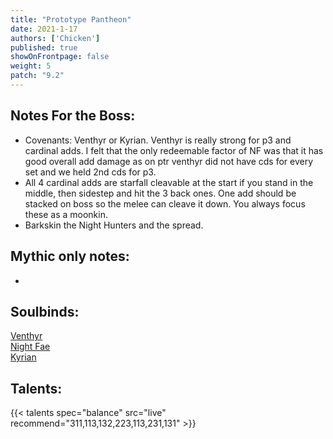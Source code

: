 ```yaml
---
title: "Prototype Pantheon"
date: 2021-1-17
authors: ['Chicken']
published: true
showOnFrontpage: false
weight: 5
patch: "9.2"
---
```



## Notes For the Boss:
- Covenants: Venthyr or Kyrian. Venthyr is really strong for p3 and cardinal adds. I felt that the only redeemable factor of NF was that it has good overall add damage as on ptr venthyr did not have cds for every set and we held 2nd cds for p3.
- All 4 cardinal adds are starfall cleavable at the start if you stand in the middle, then sidestep and hit the 3 back ones. One add should be stacked on boss so the melee can cleave it down. You always focus these as a moonkin.
- Barkskin the Night Hunters and the spread. 
## Mythic only notes:
- 

## Soulbinds:
[Venthyr](https://ptr.wowhead.com/soulbind-calc/venthyr/theotar-the-mad-duke/druid/AwCWb74CBTUgCBU1yggSBTWHCCUy4ggjBTJJCBV2AAg1Mj8I)
<br>[Night Fae](https://ptr.wowhead.com/soulbind-calc/night-fae/niya/druid/AwCW5b4CBTXKCCU1IAgTBTXGCBUy5AglMuIIIhUySQgldgAI)
<br>[Kyrian](https://ptr.wowhead.com/soulbind-calc/kyrian/forgelite-prime-mikanikos/druid/AwaW5ZYBBTXKCBMFNYIIFTLkCCUy4ggiFTJJCDV2AAg)

## Talents:

{{< talents spec="balance" src="live" recommend="311,113,132,223,113,231,131" >}}
